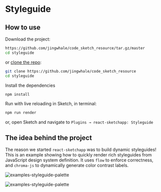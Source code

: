 # Styleguide

## How to use

Download the project:

```bash
https://github.com/jingwhale/code_sketch_resource/tar.gz/master
cd styleguide
```

or [clone the repo](https://github.com/jingwhale/code_sketch_resource):
```bash
git clone https://github.com/jingwhale/code_sketch_resource
cd styleguide
```

Install the dependencies

```bash
npm install
```

Run with live reloading in Sketch, in terminal:

```bash
npm run render
```

or, open Sketch and navigate to `Plugins → react-sketchapp: Styleguide`

## The idea behind the project

The reason we started `react-sketchapp` was to build dynamic styleguides! This is an example showing how to quickly render rich styleguides from JavaScript design system definition. It uses `flow` to enforce correctness, and `chroma-js` to dynamically generate color contrast labels.

![examples-styleguide-palette](https://cdn.nlark.com/yuque/0/2019/png/120638/1552048817637-6e5333e1-2958-4740-8029-f6f4714cabbb.png)

![examples-styleguide-palette](https://cdn.nlark.com/yuque/0/2019/png/120638/1552049054577-d9c13c5f-fe5d-4a1f-af47-577ed3e7596d.png)
